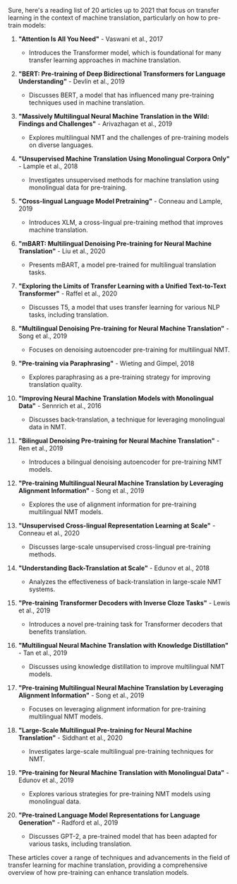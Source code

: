 Sure, here's a reading list of 20 articles up to 2021 that focus on transfer learning in the context of machine translation, particularly on how to pre-train models:

1. **"Attention Is All You Need"** - Vaswani et al., 2017
   - Introduces the Transformer model, which is foundational for many transfer learning approaches in machine translation.

2. **"BERT: Pre-training of Deep Bidirectional Transformers for Language Understanding"** - Devlin et al., 2019
   - Discusses BERT, a model that has influenced many pre-training techniques used in machine translation.

3. **"Massively Multilingual Neural Machine Translation in the Wild: Findings and Challenges"** - Arivazhagan et al., 2019
   - Explores multilingual NMT and the challenges of pre-training models on diverse languages.

4. **"Unsupervised Machine Translation Using Monolingual Corpora Only"** - Lample et al., 2018
   - Investigates unsupervised methods for machine translation using monolingual data for pre-training.

5. **"Cross-lingual Language Model Pretraining"** - Conneau and Lample, 2019
   - Introduces XLM, a cross-lingual pre-training method that improves machine translation.

6. **"mBART: Multilingual Denoising Pre-training for Neural Machine Translation"** - Liu et al., 2020
   - Presents mBART, a model pre-trained for multilingual translation tasks.

7. **"Exploring the Limits of Transfer Learning with a Unified Text-to-Text Transformer"** - Raffel et al., 2020
   - Discusses T5, a model that uses transfer learning for various NLP tasks, including translation.

8. **"Multilingual Denoising Pre-training for Neural Machine Translation"** - Song et al., 2019
   - Focuses on denoising autoencoder pre-training for multilingual NMT.

9. **"Pre-training via Paraphrasing"** - Wieting and Gimpel, 2018
   - Explores paraphrasing as a pre-training strategy for improving translation quality.

10. **"Improving Neural Machine Translation Models with Monolingual Data"** - Sennrich et al., 2016
    - Discusses back-translation, a technique for leveraging monolingual data in NMT.

11. **"Bilingual Denoising Pre-training for Neural Machine Translation"** - Ren et al., 2019
    - Introduces a bilingual denoising autoencoder for pre-training NMT models.

12. **"Pre-training Multilingual Neural Machine Translation by Leveraging Alignment Information"** - Song et al., 2019
    - Explores the use of alignment information for pre-training multilingual NMT models.

13. **"Unsupervised Cross-lingual Representation Learning at Scale"** - Conneau et al., 2020
    - Discusses large-scale unsupervised cross-lingual pre-training methods.

14. **"Understanding Back-Translation at Scale"** - Edunov et al., 2018
    - Analyzes the effectiveness of back-translation in large-scale NMT systems.

15. **"Pre-training Transformer Decoders with Inverse Cloze Tasks"** - Lewis et al., 2019
    - Introduces a novel pre-training task for Transformer decoders that benefits translation.

16. **"Multilingual Neural Machine Translation with Knowledge Distillation"** - Tan et al., 2019
    - Discusses using knowledge distillation to improve multilingual NMT models.

17. **"Pre-training Multilingual Neural Machine Translation by Leveraging Alignment Information"** - Song et al., 2019
    - Focuses on leveraging alignment information for pre-training multilingual NMT models.

18. **"Large-Scale Multilingual Pre-training for Neural Machine Translation"** - Siddhant et al., 2020
    - Investigates large-scale multilingual pre-training techniques for NMT.

19. **"Pre-training for Neural Machine Translation with Monolingual Data"** - Edunov et al., 2019
    - Explores various strategies for pre-training NMT models using monolingual data.

20. **"Pre-trained Language Model Representations for Language Generation"** - Radford et al., 2019
    - Discusses GPT-2, a pre-trained model that has been adapted for various tasks, including translation.

These articles cover a range of techniques and advancements in the field of transfer learning for machine translation, providing a comprehensive overview of how pre-training can enhance translation models.